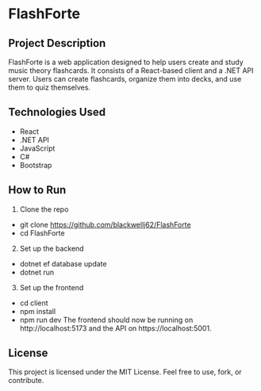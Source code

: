 # FlashForte

## Project Description

FlashForte is a web application designed to help users create and study music theory flashcards. It consists of a React-based client and a .NET API server. Users can create flashcards, organize them into decks, and use them to quiz themselves.

## Technologies Used

*   React
*   .NET API
*   JavaScript
*   C#
*   Bootstrap

## How to Run

1. Clone the repo
* git clone https://github.com/blackwellj62/FlashForte
* cd FlashForte
2. Set up the backend
* dotnet ef database update
* dotnet run
3. Set up the frontend
* cd client
* npm install
* npm run dev
The frontend should now be running on http://localhost:5173 and the API on https://localhost:5001.

## License

This project is licensed under the MIT License. Feel free to use, fork, or contribute.
